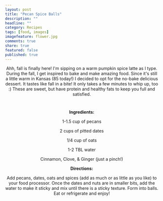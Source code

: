 ```yaml
---
layout: post
title: "Pecan Spice Balls"
description: ""
headline: ""
category: Recipes
tags: [food, images]
imagefeature: flower.jpg
comments: true
share: true
featured: false
published: true
---
```


<p style="text-align: center;">Ahh, fall is finally here! I'm sipping on a warm pumpkin spice latte as I type. During the fall, I get inspired to bake and make amazing food. Since it's still a little warm in Kansas (85 today!) I decided to opt for the no-bake delicious dessert. It tastes like fall in a bite! It only takes a few minutes to whip up, too :) These are sweet, but have protein and healthy fats to keep you full and satisfied.</p>
<p style="text-align: center;"><img src="http://i1208.photobucket.com/albums/cc370/apegg23/123_zpsa69d7497.png" alt="" /></p>
<img class="aligncenter" src="http://i1208.photobucket.com/albums/cc370/apegg23/cfj_zps1e23dc51.png" alt="" />
<p style="text-align: center;"><strong>Ingredients:</strong></p>
<p style="text-align: center;">1-1.5 cup of pecans</p>
<p style="text-align: center;">2 cups of pitted dates</p>
<p style="text-align: center;">1/4 cup of oats</p>
<p style="text-align: center;">1-2 TBL water</p>
<p style="text-align: center;">Cinnamon, Clove, &amp; Ginger (just a pinch!)</p>
<p style="text-align: center;"><strong>Directions:</strong></p>
<p style="text-align: center;">Add pecans, dates, oats and spices (add as much or as little as you like) to your food processor. Once the dates and nuts are in smaller bits, add the water to make it sticky and mix until there is a sticky texture. Form into balls. Eat or refrigerate and enjoy!</p>